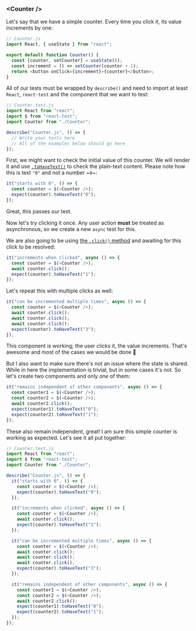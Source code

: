 ### \<Counter /\>

Let's say that we have a simple counter. Every time you click it, its value increments by one:

```js
// Counter.js
import React, { useState } from "react";

export default function Counter() {
  const [counter, setCounter] = useState(0);
  const increment = () => setCounter(counter + 1);
  return <button onClick={increment}>{counter}</button>;
}
```

All of our tests must be wrapped by `describe()` and need to import at least `React`, `react-test` and the component that we want to test:

```js
// Counter.test.js
import React from "react";
import $ from "react-test";
import Counter from "./Counter";

describe("Counter.js", () => {
  // Write your tests here
  // All of the examples below should go here
});
```

First, we might want to check the initial value of this counter. We will render it and use [`.toHaveText()`](#tohavetext) to check the plain-text content. Please note how this is text `"0"` and not a number ~`0`~:

```js
it("starts with 0", () => {
  const counter = $(<Counter />);
  expect(counter).toHaveText("0");
});
```

Great, this passes our test.

Now let's try clicking it once. Any user action **must** be treated as asynchronous, so we create a new `async` test for this.

We are also going to be using [the `.click()` method](#click) and awaiting for this click to be resolved:

```js
it("increments when clicked", async () => {
  const counter = $(<Counter />);
  await counter.click();
  expect(counter).toHaveText("1");
});
```

Let's repeat this with multiple clicks as well:

```js
it("can be incremented multiple times", async () => {
  const counter = $(<Counter />);
  await counter.click();
  await counter.click();
  await counter.click();
  expect(counter).toHaveText("3");
});
```

This component is working; the user clicks it, the value increments. That's awesome and most of the cases we would be done 🎉

But I also want to make sure there's not an issue where the state is shared. While in here the implementation is trivial, but in some cases it's not. So let's create two components and only _one_ of them:

```js
it("remains independent of other components", async () => {
  const counter1 = $(<Counter />);
  const counter2 = $(<Counter />);
  await counter2.click();
  expect(counter1).toHaveText("0");
  expect(counter2).toHaveText("1");
});
```

These also remain independent, great! I am sure this simple counter is working as expected. Let's see it all put together:

```js
// Counter.test.js
import React from "react";
import $ from "react-test";
import Counter from "./Counter";

describe("Counter.js", () => {
  it("starts with 0", () => {
    const counter = $(<Counter />);
    expect(counter).toHaveText("0");
  });

  it("increments when clicked", async () => {
    const counter = $(<Counter />);
    await counter.click();
    expect(counter).toHaveText("1");
  });

  it("can be incremented multiple times", async () => {
    const counter = $(<Counter />);
    await counter.click();
    await counter.click();
    await counter.click();
    expect(counter).toHaveText("3");
  });

  it("remains independent of other components", async () => {
    const counter1 = $(<Counter />);
    const counter2 = $(<Counter />);
    await counter2.click();
    expect(counter1).toHaveText("0");
    expect(counter2).toHaveText("1");
  });
});
```
